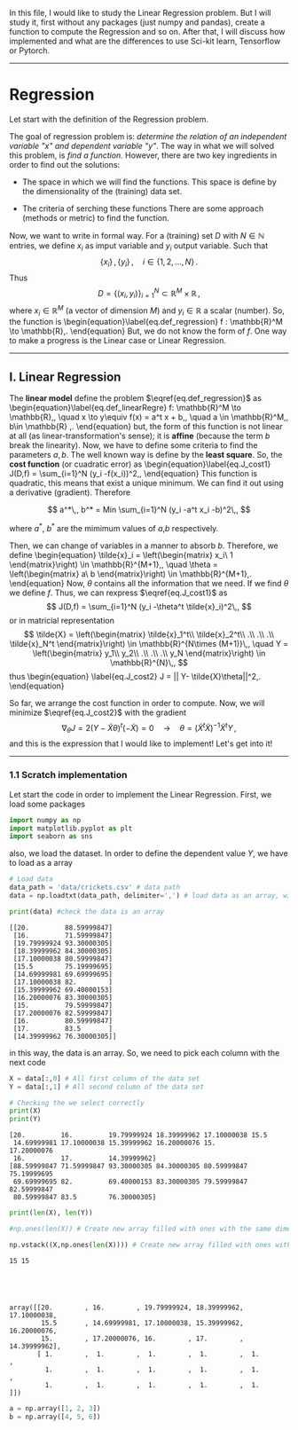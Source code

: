 In this file, I would like to study the Linear Regression problem. But I will study it, first without any packages (just numpy and pandas), create a function to compute the Regression and so on. After that, I will discuss how implemented and what are the differences to use Sci-kit learn, Tensorflow or Pytorch.

----
# **Regression**

Let start with the definition of the Regression problem. 

The goal of regression problem is: *determine the relation of an independent variable "x" and dependent variable "y"*. The way in what we will solved this problem, is *find a function*.
However, there are two key ingredients in order to find out the solutions: 

- The space in which we will find the functions.
This space is define by the dimensionality of the (training) data set.

- The criteria of serching these functions
There are some approach (methods or metric) to find the function.

Now, we want to write in formal way. For a (training) set $D$ with $N \in \mathbb{N}$ entries, we define $x_i$ as imput variable and $y_i$ output variable. Such that
$$
\{x_i\}\,, \{y_i\}\,, \quad i \in \{1,2,...,N\}\,.
$$ 
Thus 
$$
D = \{(x_i,y_i)\}_{i=1}^N \subset \mathbb{R}^M \times \mathbb{R}\,,
$$
where $x_i \in \mathbb{R}^M$ (a vector of dimension $M$) and $y_i \in \mathbb{R}$ a scalar (number). So, the function is
\begin{equation}\label{eq.def_regression}
f : \mathbb{R}^M \to \mathbb{R}\,.
\end{equation}
But, we do not know the form of $f$. One way to make a progress is the Linear case or Linear Regression.

---
## I. Linear Regression


The **linear model** define the problem $\eqref{eq.def_regression}$ as
\begin{equation}\label{eq.def_linearRegre}
f: \mathbb{R}^M \to \mathbb{R}\,, \quad x \to y\equiv f(x) = a^t x + b\,, \quad a \in \mathbb{R}^M\,, b\in \mathbb{R} \,.
\end{equation}
but, the form of this function is not linear at all (as linear-transformation's sense); it is **affine** (because the term $b$ break the linearity). 
Now, we have to define some criteria to find the parameters $a,b$. The well known way is define by the **least square**. So, the **cost function** (or cuadratic error) as
\begin{equation}\label{eq.J_cost1}
J(D,f) = \sum_{i=1}^N (y_i -f(x_i))^2\,, 
\end{equation}
This function is quadratic, this means that exist a unique minimum. We can find it out using a derivative (gradient). Therefore

$$
a^*\,, b^* = Min \sum_{i=1}^N (y_i -a^t x_i -b)^2\,, 
$$

where $a^*$, $b^*$ are the mimimum values of $a$,$b$
respectively.

Then, we can change of variables in a manner to absorb $b$. Therefore, we define 
\begin{equation}
\tilde{x}_i = \left(\begin{matrix}
x_i\\
1
\end{matrix}\right) \in \mathbb{R}^{M+1}\,, \quad \theta = \left(\begin{matrix}
a\\
b
\end{matrix}\right) \in \mathbb{R}^{M+1}\,.
\end{equation}
Now, $\theta$ contains all the information that we need. If we find $\theta$ we define $f$. Thus, we can rexpress $\eqref{eq.J_cost1}$ as
$$
J(D,f) = \sum_{i=1}^N (y_i -\theta^t \tilde{x}_i)^2\,,
$$
or in matricial representation
$$
\tilde{X} = \left(\begin{matrix} 
\tilde{x}_1^t\\
\tilde{x}_2^t\\
.\\
.\\
.\\
\tilde{x}_N^t
\end{matrix}\right) \in \mathbb{R}^{N\times (M+1)}\,, \quad Y = \left(\begin{matrix} 
y_1\\
y_2\\
.\\
.\\
.\\
y_N
\end{matrix}\right) \in \mathbb{R}^{N}\,,
$$
thus
\begin{equation} \label{eq.J_cost2}
J = || Y- \tilde{X}\theta||^2\,.
\end{equation}

So far, we arrange the cost function in order to compute. Now, we will minimize $\eqref{eq.J_cost2}$ with the gradient
$$
\nabla_\theta J = 2(Y- \tilde{X}\theta)^t (-\tilde{X})= 0 \quad \to \quad \theta = (\tilde{X}^t \tilde{X})^{-1} \tilde{X}^t Y\,,
$$
and this is the expression that I would like to implement! Let's get into it!

----
### 1.1 Scratch implementation

Let start the code in order to implement the Linear Regression. First, we load some packages


```python
import numpy as np
import matplotlib.pyplot as plt
import seaborn as sns
```

also, we load the dataset. In order to define the dependent value $Y$, we have to load as a array


```python
# Load data 
data_path = 'data/crickets.csv' # data path 
data = np.loadtxt(data_path, delimiter=',') # load data as an array, with delimiter "," (coma)

print(data) #check the data is an array
```

    [[20.         88.59999847]
     [16.         71.59999847]
     [19.79999924 93.30000305]
     [18.39999962 84.30000305]
     [17.10000038 80.59999847]
     [15.5        75.19999695]
     [14.69999981 69.69999695]
     [17.10000038 82.        ]
     [15.39999962 69.40000153]
     [16.20000076 83.30000305]
     [15.         79.59999847]
     [17.20000076 82.59999847]
     [16.         80.59999847]
     [17.         83.5       ]
     [14.39999962 76.30000305]]
    

in this way, the data is an array. So, we need to pick each column with the next code


```python
X = data[:,0] # All first column of the data set
Y = data[:,1] # All second column of the data set

# Checking the we select correctly
print(X)
print(Y)
```

    [20.         16.         19.79999924 18.39999962 17.10000038 15.5
     14.69999981 17.10000038 15.39999962 16.20000076 15.         17.20000076
     16.         17.         14.39999962]
    [88.59999847 71.59999847 93.30000305 84.30000305 80.59999847 75.19999695
     69.69999695 82.         69.40000153 83.30000305 79.59999847 82.59999847
     80.59999847 83.5        76.30000305]
    


```python
print(len(X), len(Y))

#np.ones(len(X)) # Create new array filled with ones with the same dimension of X

np.vstack((X,np.ones(len(X)))) # Create new array filled with ones with the same dimension of X
```

    15 15
    




    array([[20.        , 16.        , 19.79999924, 18.39999962, 17.10000038,
            15.5       , 14.69999981, 17.10000038, 15.39999962, 16.20000076,
            15.        , 17.20000076, 16.        , 17.        , 14.39999962],
           [ 1.        ,  1.        ,  1.        ,  1.        ,  1.        ,
             1.        ,  1.        ,  1.        ,  1.        ,  1.        ,
             1.        ,  1.        ,  1.        ,  1.        ,  1.        ]])




```python
a = np.array([1, 2, 3])
b = np.array([4, 5, 6])

```

